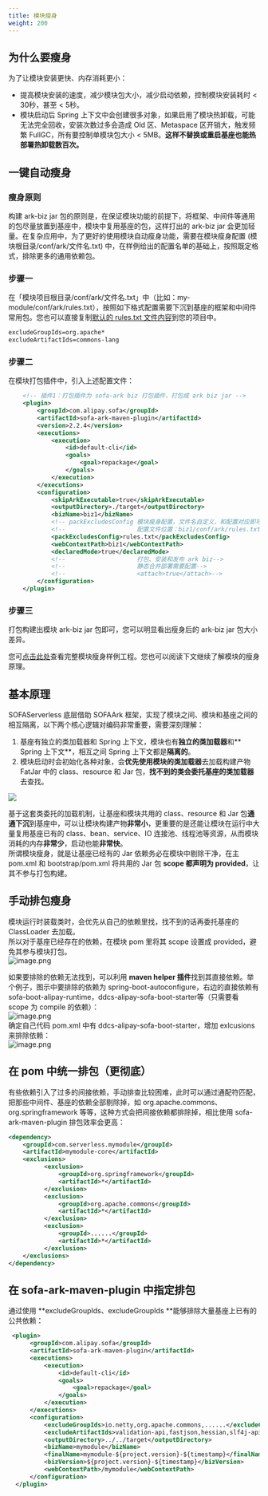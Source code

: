 ```yaml
---
title: 模块瘦身
weight: 200
---
```


## 为什么要瘦身
为了让模块安装更快、内存消耗更小：

- 提高模块安装的速度，减少模块包大小，减少启动依赖，控制模块安装耗时 < 30秒，甚至 < 5秒。
- 模块启动后 Spring 上下文中会创建很多对象，如果启用了模块热卸载，可能无法完全回收，安装次数过多会造成 Old 区、Metaspace 区开销大，触发频繁 FullGC，所有要控制单模块包大小 < 5MB。**这样不替换或重启基座也能热部署热卸载数百次。**


## 一键自动瘦身

### 瘦身原则

构建 ark-biz jar 包的原则是，在保证模块功能的前提下，将框架、中间件等通用的包尽量放置到基座中，模块中复用基座的包，这样打出的 ark-biz jar 会更加轻量。在复杂应用中，为了更好的使用模块自动瘦身功能，需要在模块瘦身配置 (模块根目录/conf/ark/文件名.txt) 中，在样例给出的配置名单的基础上，按照既定格式，排除更多的通用依赖包。

### 步骤一

在「模块项目根目录/conf/ark/文件名.txt」中（比如：my-module/conf/ark/rules.txt），按照如下格式配置需要下沉到基座的框架和中间件常用包。您也可以直接复制[默认的 rules.txt 文件内容](https://github.com/sofastack/sofa-serverless/blob/module-slimming/samples/springboot-samples/slimming/log4j2/biz1/conf/ark/rules.txt)到您的项目中。

```xml
excludeGroupIds=org.apache*
excludeArtifactIds=commons-lang
```

### 步骤二

在模块打包插件中，引入上述配置文件：

```xml
    <!-- 插件1：打包插件为 sofa-ark biz 打包插件，打包成 ark biz jar -->
    <plugin>
        <groupId>com.alipay.sofa</groupId>
        <artifactId>sofa-ark-maven-plugin</artifactId>
        <version>2.2.4</version>
        <executions>
            <execution>
                <id>default-cli</id>
                <goals>
                    <goal>repackage</goal>
                </goals>
            </execution>
        </executions>
        <configuration>
            <skipArkExecutable>true</skipArkExecutable>
            <outputDirectory>./target</outputDirectory>
            <bizName>biz1</bizName>
            <!-- packExcludesConfig	模块瘦身配置，文件名自定义，和配置对应即可-->
            <!--					配置文件位置：biz1/conf/ark/rules.txt-->
            <packExcludesConfig>rules.txt</packExcludesConfig>
            <webContextPath>biz1</webContextPath>
            <declaredMode>true</declaredMode>
            <!--					打包、安装和发布 ark biz-->
            <!--					静态合并部署需要配置-->
            <!--					<attach>true</attach>-->
        </configuration>
    </plugin>
```

### 步骤三

打包构建出模块 ark-biz jar 包即可，您可以明显看出瘦身后的 ark-biz jar 包大小差异。

您可[点击此处](https://github.com/sofastack/sofa-serverless/tree/master/samples/springboot-samples/slimming)查看完整模块瘦身样例工程。您也可以阅读下文继续了解模块的瘦身原理。


## 基本原理
SOFAServerless 底层借助 SOFAArk 框架，实现了模块之间、模块和基座之间的相互隔离，以下两个核心逻辑对编码非常重要，需要深刻理解：

1. 基座有独立的类加载器和 Spring 上下文，模块也有**独立的类加载器**和** Spring 上下文**，相互之间 Spring 上下文都是**隔离的**。
2. 模块启动时会初始化各种对象，会**优先使用模块的类加载器**去加载构建产物 FatJar 中的 class、resource 和 Jar 包，**找不到的类会委托基座的类加载器**去查找。

![](https://intranetproxy.alipay.com/skylark/lark/0/2023/jpeg/8276/1678275655551-75bf283f-3817-447a-84b2-7f6f7f773300.jpeg)

基于这套类委托的加载机制，让基座和模块共用的 class、resource 和 Jar 包**通通下沉**到基座中，可以让模块构建产物**非常小**，更重要的是还能让模块在运行中大量复用基座已有的 class、bean、service、IO 连接池、线程池等资源，从而模块消耗的内存**非常少**，启动也能**非常快**。<br />所谓模块瘦身，就是让基座已经有的 Jar 依赖务必在模块中剔除干净，在主 pom.xml 和 bootstrap/pom.xml 将共用的 Jar 包 **scope 都声明为 provided**，让其不参与打包构建。


## 手动排包瘦身
模块运行时装载类时，会优先从自己的依赖里找，找不到的话再委托基座的 ClassLoader 去加载。<br />所以对于基座已经存在的依赖，在模块 pom 里将其 scope 设置成 provided，避免其参与模块打包。<br />![image.png](https://intranetproxy.alipay.com/skylark/lark/0/2023/png/8276/1678276103445-036d226e-4f88-40bc-937d-90fd4c60b83d.png#clientId=udf1ce5b3-f5a9-4&from=paste&height=521&id=jFiln&originHeight=1042&originWidth=1848&originalType=binary&ratio=2&rotation=0&showTitle=false&size=957278&status=done&style=none&taskId=u254c8709-de81-4175-bcf8-f1c4a26bc49&title=&width=924)

如果要排除的依赖无法找到，可以利用 **maven helper 插件**找到其直接依赖。举个例子，图示中要排除的依赖为 spring-boot-autoconfigure，右边的直接依赖有 sofa-boot-alipay-runtime，ddcs-alipay-sofa-boot-starter等（只需要看 scope 为 compile 的依赖）：<br />![image.png](https://intranetproxy.alipay.com/skylark/lark/0/2023/png/191604/1691733668683-34a9d11f-3ca6-4b66-a4e3-22ade9413094.png#clientId=u05d65c58-49f7-4&from=paste&height=869&id=u467da8b5&originHeight=1738&originWidth=2644&originalType=binary&ratio=2&rotation=0&showTitle=false&size=1043897&status=done&style=none&taskId=u70530c01-d7a5-4ca9-875d-3785f59242b&title=&width=1322)<br />确定自己代码 pom.xml 中有 ddcs-alipay-sofa-boot-starter，增加 exlcusions 来排除依赖：<br />![image.png](https://intranetproxy.alipay.com/skylark/lark/0/2023/png/191604/1691735644585-9201c203-b749-46e9-ab96-49ecc8090098.png#clientId=uda997d0f-c9aa-4&from=paste&height=244&id=ub08bbabe&originHeight=488&originWidth=1476&originalType=binary&ratio=2&rotation=0&showTitle=false&size=85290&status=done&style=none&taskId=u7f72a9d1-a1cd-422e-a50a-beafc4a9c4a&title=&width=738)


## 在 pom 中统一排包（更彻底）
有些依赖引入了过多的间接依赖，手动排查比较困难，此时可以通过通配符匹配，把那些中间件、基座的依赖全部剔除掉，如 org.apache.commons、org.springframework 等等，这种方式会把间接依赖都排除掉，相比使用 sofa-ark-maven-plugin 排包效率会更高：
```xml
<dependency>
    <groupId>com.serverless.mymodule</groupId>
    <artifactId>mymodule-core</artifactId>
    <exclusions>
          <exclusion>
              <groupId>org.springframework</groupId>
              <artifactId>*</artifactId>
          </exclusion>
          <exclusion>
              <groupId>org.apache.commons</groupId>
              <artifactId>*</artifactId>
          </exclusion>
          <exclusion>
              <groupId>......</groupId>
              <artifactId>*</artifactId>
          </exclusion>
    </exclusions>
</dependency>
```

## 在 sofa-ark-maven-plugin 中指定排包
通过使用 **excludeGroupIds、excludeGroupIds **能够排除大量基座上已有的公共依赖：
```xml
 <plugin>
      <groupId>com.alipay.sofa</groupId>
      <artifactId>sofa-ark-maven-plugin</artifactId>
      <executions>
          <execution>
              <id>default-cli</id>
              <goals>
                  <goal>repackage</goal>
              </goals>
          </execution>
      </executions>
      <configuration>
          <excludeGroupIds>io.netty,org.apache.commons,......</excludeGroupIds>
          <excludeArtifactIds>validation-api,fastjson,hessian,slf4j-api,junit,velocity,......</excludeArtifactIds>
          <outputDirectory>../../target</outputDirectory>
          <bizName>mymodule</bizName>
          <finalName>mymodule-${project.version}-${timestamp}</finalName>
          <bizVersion>${project.version}-${timestamp}</bizVersion>
          <webContextPath>/mymodule</webContextPath>
      </configuration>
  </plugin>
```

<br/>
<br/>
